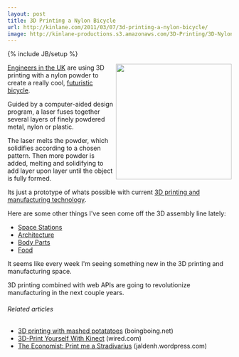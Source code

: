 ```yaml
---
layout: post
title: 3D Printing a Nylon Bicycle
url: http://kinlane.com/2011/03/07/3d-printing-a-nylon-bicycle/
image: http://kinlane-productions.s3.amazonaws.com/3D-Printing/3D-Nylon-Bike.jpg
---
```

{% include JB/setup %}
<p>
     <img src="http://kinlane-productions.s3.amazonaws.com/3D-Printing/3D-Nylon-Bike.jpg"  width="260" align="right" /><a title="EADS Engineers in UK" href="http://www.eads.com/eads/int/en.html">Engineers in the UK</a> are using 3D printing with a nylon powder to create a really cool, <a title="3D Nylon Bicycle" href="http://www.popsci.com/technology/article/2011-03/3-d-laser-printing-builds-nylon-bike-strong-steel">futuristic bicycle</a>.
</p>

<p>
     Guided by a computer-aided design program, a laser fuses together several layers of finely powdered metal, nylon or plastic.
</p>

<p>
     The laser melts the powder, which solidifies according to a chosen pattern. Then more powder is added, melting and solidifying to add layer upon layer until the object is fully formed.
</p>

<p>
     Its just a prototype of whats possible with current <a title="3D Printing and Manufacturing" href="http://en.wikipedia.org/wiki/3D_printing">3D printing and manufacturing technology</a>.
</p>

<p>
     Here are some other things I've seen come off the 3D assembly line lately:
</p>
<ul class="mainlist">
     <li>
          <a title="Space Stations" href="http://www.popsci.com/technology/article/2010-11/3d-printing-orbit-could-streamline-space-station-production">Space Stations</a>
     </li>
     <li>
          <a title="3D Printing of Architecture" href="http://www.popsci.com/scitech/article/2009-06/print-out-your-next-building">Architecture</a>
     </li>
     <li>
          <a title="3D Printing of Body Parts" href="http://www.popsci.com/science/article/2009-12/3-d-bio-printer-fabricates-organs-order">Body Parts</a>
     </li>
     <li>
          <a title="3d Printing Food" href="http://www.popsci.com/technology/article/2011-03/cornell-culinary-institute-mashup-uses-3-d-printer-produce-edible-objects">Food</a>
     </li>
</ul>
<p>
     It seems like every week I'm seeing something new in the 3D printing and manufacturing space.
</p>

<p>
     3D printing combined with web APIs are going to revolutionize manufacturing in the next couple years.
</p>
<h6 class="zemanta-related-title c2">
     Related articles
</h6>
<ul class="zemanta-article-ul">
     <li class="zemanta-article-ul-li">
          <a href="http://www.boingboing.net/2011/02/26/3d-printing-with-mas.html">3D printing with mashed potatatoes</a> (boingboing.net)
     </li>
     <li class="zemanta-article-ul-li">
          <a href="http://www.wired.com/gadgetlab/2011/02/3d-print-yourself-with-kinect/">3D-Print Yourself With Kinect</a> (wired.com)
     </li>
     <li class="zemanta-article-ul-li">
          <a href="http://jaldenh.wordpress.com/2011/02/12/the-economist-print-me-a-stradivarius/">The Economist: Print me a Stradivarius</a> (jaldenh.wordpress.com)
     </li>
</ul>